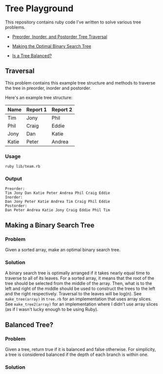 # Tree Playground

This repository contains ruby code I've written to solve various tree problems.

* [Preorder, Inorder, and Postorder Tree Traversal](#traversal)

* [Making the Optimal Binary Search Tree](#make_bst)

* [Is a Tree Balanced?](#balanced)


## Traversal<a name="traversal">

This problem contains this example tree structure and methods to traverse the tree in preorder, inorder and postorder.

Here's an example tree structure:

Name | Report 1 | Report 2
--- | --- | ---
Tim | Jony | Phil
Phil | Craig | Eddie
Jony | Dan | Katie
Katie | Peter | Andrea


### Usage

```
ruby lib/team.rb
```

### Output
```
Preorder:
Tim Jony Dan Katie Peter Andrea Phil Craig Eddie
Inorder:
Dan Jony Peter Katie Andrea Tim Craig Phil Eddie
Postorder:
Dan Peter Andrea Katie Jony Craig Eddie Phil Tim
```


## Making a Binary Search Tree<a name="make_bst">

### Problem

Given a sorted array, make an optimal binary search tree.

### Solution

A binary search tree is optimally arranged if it takes nearly equal time to traverse to all of its leaves. For a sorted array, it means that the root of the tree should be selected from the middle of the array. Then, what is to the left and right of the middle should be used to construct the trees to the left and the right respectively. Traversal to the leaves will be log(n). See `make_tree(array)` in `tree.rb` for an implementation that uses array slices. See `make_tree2(array)` for an implementation where I didn't use array slices (as if I wasn't lucky enough to be using Ruby).

## Balanced Tree?<a name="balanced">

### Problem

Given a tree, return true if it is balanced and false otherwise. For simplicity, a tree is considered balanced if the depth of each branch is within one.

### Solution
